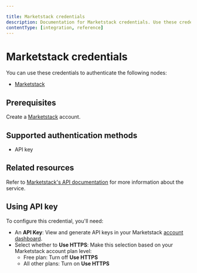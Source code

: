 ```yaml
---

title: Marketstack credentials
description: Documentation for Marketstack credentials. Use these credentials to authenticate Marketstack in n8n, a workflow automation platform.
contentType: [integration, reference]
---
```


# Marketstack credentials

You can use these credentials to authenticate the following nodes:

- [Marketstack](/integrations/builtin/app-nodes/n8n-nodes-base.marketstack.md)

## Prerequisites

Create a [Marketstack](https://marketstack.com/) account.

## Supported authentication methods

- API key

## Related resources

Refer to [Marketstack's API documentation](https://marketstack.com/documentation) for more information about the service.

## Using API key

To configure this credential, you'll need:

- An **API Key**: View and generate API keys in your Marketstack [account dashboard](https://marketstack.com/dashboard).
- Select whether to **Use HTTPS**: Make this selection based on your Marketstack account plan level:
    - Free plan: Turn off **Use HTTPS**
    - All other plans: Turn on **Use HTTPS**

